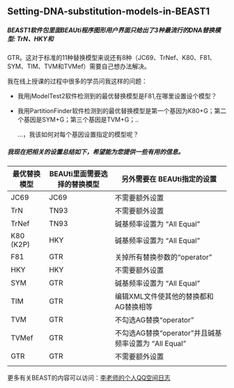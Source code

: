 ## Setting-DNA-substitution-models-in-BEAST1


##### BEAST1软件包里面BEAUti程序图形用户界面只给出了3种最流行的DNA替换模型: TrN、HKY和

GTR。这对于标准的11种替换模型来说还有8种（JC69、TrNef、K80、F81、SYM、TIM、TVM和TVMef）需要自己想办法解决。

我在线上授课的过程中很多的学员问我这样的问题：

* 我用jModelTest2软件检测到的最优替换模型是F81,在哪里设置设个模型？

* 我用PartitionFinder软件检测到的最优替换模型是第一个基因为K80+G；第二个基因是SYM+G；第三个基因是TVM+G；..

  ...，我该如何对每个基因设置指定的模型呢？

##### 我现在把相关的设置总结如下，希望能为您提供一些有用的信息。
		
最优替换模型	  |   BEAUti里面需要选择的替换模型	    |  另外需要在 BEAUti指定的设置
---------------|----------------------------------|-------------------------------------------------------
JC69	         |   JC69	                          |  不需要额外设置
TrN	           |   TN93	                          |  不需要额外设置
TrNef	         |   TN93	                          |  碱基频率设置为 “All Equal”
K80 (K2P)	     |   HKY	                          |  碱基频率设置为 “All Equal”
F81	           |   GTR	                          |  关掉所有替换参数的“operator”
HKY	           |   HKY	                          |  不需要额外设置
SYM	           |   GTR	                          |  碱基频率设置为 “All Equal”
TIM	           |   GTR	                          |  编辑XML文件使其他的替换都和AG替换相等
TVM	           |   GTR	                          |  不勾选AG替换“operator”
TVMef	         |   GTR	                          |  不勾选AG替换“operator”并且碱基频率设置为 “All Equal”
GTR	           |   GTR	                          |  不需要额外设置
               |                                  |                                                     |
               
               
更多有关BEAST的内容可以访问：[李老师的个人QQ空间日志](https://user.qzone.qq.com/2049968646/main) 
